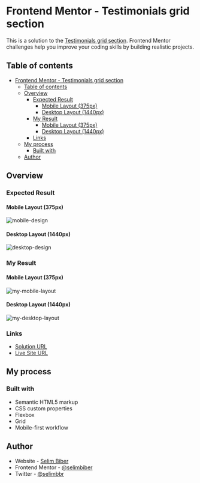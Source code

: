 # Frontend Mentor - Testimonials grid section

This is a solution to the [Testimonials grid section](https://www.frontendmentor.io/solutions/testimonials-grid-section-SJ-x9bgLop). Frontend Mentor challenges help you improve your coding skills by building realistic projects.

## Table of contents

- [Frontend Mentor - Testimonials grid section](#frontend-mentor---testimonials-grid-section)
  - [Table of contents](#table-of-contents)
  - [Overview](#overview)
    - [Expected Result](#expected-result)
      - [Mobile Layout (375px)](#mobile-layout-375px)
      - [Desktop Layout (1440px)](#desktop-layout-1440px)
    - [My Result](#my-result)
      - [Mobile Layout (375px)](#mobile-layout-375px-1)
      - [Desktop Layout (1440px)](#desktop-layout-1440px-1)
    - [Links](#links)
  - [My process](#my-process)
    - [Built with](#built-with)
  - [Author](#author)

## Overview

### Expected Result

#### Mobile Layout (375px)

![mobile-design](https://github.com/selimbiber/30Day30Project-HTML5-CSS3-Challenges/assets/117529414/c023bb18-7f41-4433-85d0-48dcea11b466)

#### Desktop Layout (1440px)

![desktop-design](https://github.com/selimbiber/30Day30Project-HTML5-CSS3-Challenges/assets/117529414/b129f6b6-337b-461d-87f6-b113b94a3398)

### My Result

#### Mobile Layout (375px)

![my-mobile-layout](https://github.com/selimbiber/30Day30Project-HTML5-CSS3-Challenges/assets/117529414/b7714bae-fef7-46d4-95f2-ec5539b576ea)

#### Desktop Layout (1440px)

![my-desktop-layout](https://github.com/selimbiber/30Day30Project-HTML5-CSS3-Challenges/assets/117529414/0e0b2911-3842-4d0f-b858-0ad4a4f104d5)

### Links

- [Solution URL](https://www.frontendmentor.io/solutions/testimonials-grid-section-SJ-x9bgLop)
- [Live Site URL](https://selimbiber.github.io/Vanilla-CSS-Challenges/Day30-testimonials-grid-section/)

## My process

### Built with

- Semantic HTML5 markup
- CSS custom properties
- Flexbox
- Grid
- Mobile-first workflow

## Author

- Website - [Selim Biber](https://www.selimbiber.dev)
- Frontend Mentor - [@selimbiber](https://www.frontendmentor.io/profile/selimbiber)
- Twitter - [@selimbbr](https://www.twitter.com/selimbbr)
